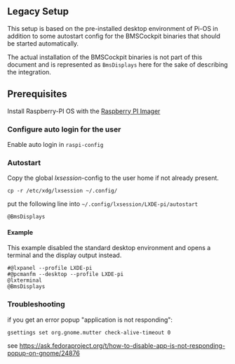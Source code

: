 ## Legacy Setup

This setup is based on the pre-installed desktop environment of Pi-OS in addition to some autostart config for the BMSCockpit binaries that should be started automatically.

The actual installation of the BMSCockpit binaries is not part of this document and is represented
as `BmsDisplays` here for the sake of describing the integration. 

## Prerequisites

Install Raspberry-PI OS with the [Raspberry PI Imager](https://www.raspberrypi.com/software/)

### Configure auto login for the user

Enable auto login in `raspi-config`

### Autostart

Copy the global _lxsession_-config to the user home if not already present.

    cp -r /etc/xdg/lxsession ~/.config/

put the following line into `~/.config/lxsession/LXDE-pi/autostart`

    @BmsDisplays

#### Example

This example disabled the standard desktop environment and opens a terminal and the display output instead.

    #@lxpanel --profile LXDE-pi
    #@pcmanfm --desktop --profile LXDE-pi
    @lxterminal
    @BmsDisplays

### Troubleshooting

if you get an error popup "application is not responding":

    gsettings set org.gnome.mutter check-alive-timeout 0

see https://ask.fedoraproject.org/t/how-to-disable-app-is-not-responding-popup-on-gnome/24876
